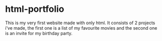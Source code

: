 # html-portfolio
This is my very first website made with only html. It consists of 2 projects i've made, the first one is a list of my favourite movies and the second one is an invite for my birthday party.
